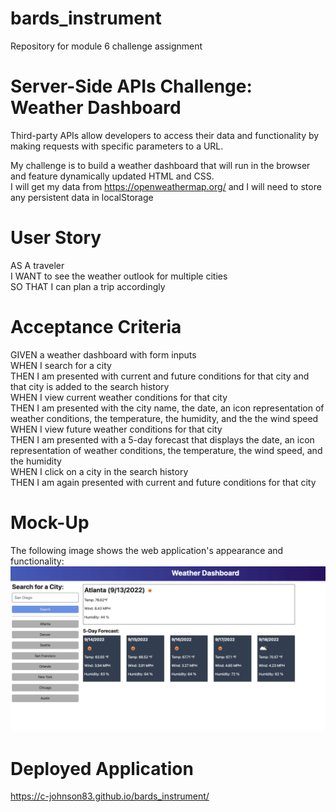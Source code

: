 # bards_instrument
Repository for module 6 challenge assignment

# Server-Side APIs Challenge: Weather Dashboard

Third-party APIs allow developers to access their data and functionality by making requests with specific parameters to a URL.  

My challenge is to build a weather dashboard that will run in the browser and feature dynamically updated HTML and CSS.  
I will get my data from https://openweathermap.org/ and I will need to store any persistent data in localStorage

# User Story

AS A traveler  
I WANT to see the weather outlook for multiple cities  
SO THAT I can plan a trip accordingly

# Acceptance Criteria

GIVEN a weather dashboard with form inputs  
WHEN I search for a city  
THEN I am presented with current and future conditions for that city and that city is added to the search history  
WHEN I view current weather conditions for that city  
THEN I am presented with the city name, the date, an icon representation of weather conditions, the temperature, the humidity, and the the wind speed  
WHEN I view future weather conditions for that city  
THEN I am presented with a 5-day forecast that displays the date, an icon representation of weather conditions, the temperature, the wind speed, and the humidity  
WHEN I click on a city in the search history  
THEN I am again presented with current and future conditions for that city

# Mock-Up 
The following image shows the web application's appearance and functionality:
![Alt text](assets/images/06-server-side-apis-homework-demo.png)

# Deployed Application
https://c-johnson83.github.io/bards_instrument/
